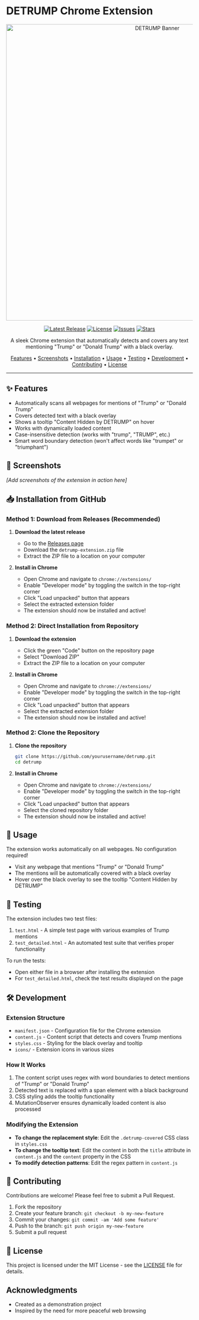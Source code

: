 # DETRUMP Chrome Extension

<p align="center">
  <img src="https://images.unsplash.com/photo-1598432439373-0dedb103d38a" alt="DETRUMP Banner" width="800">
</p>

<p align="center">
  <a href="https://github.com/yourusername/detrump/releases/latest"><img src="https://img.shields.io/github/v/release/yourusername/detrump?style=flat-square" alt="Latest Release"></a>
  <a href="https://github.com/yourusername/detrump/blob/main/LICENSE"><img src="https://img.shields.io/github/license/yourusername/detrump?style=flat-square" alt="License"></a>
  <a href="https://github.com/yourusername/detrump/issues"><img src="https://img.shields.io/github/issues/yourusername/detrump?style=flat-square" alt="Issues"></a>
  <a href="https://github.com/yourusername/detrump/stargazers"><img src="https://img.shields.io/github/stars/yourusername/detrump?style=flat-square" alt="Stars"></a>
</p>

<p align="center">
  A sleek Chrome extension that automatically detects and covers any text mentioning "Trump" or "Donald Trump" with a black overlay.
</p>

<p align="center">
  <a href="#features">Features</a> •
  <a href="#screenshots">Screenshots</a> •
  <a href="#installation-from-github">Installation</a> •
  <a href="#usage">Usage</a> •
  <a href="#testing">Testing</a> •
  <a href="#development">Development</a> •
  <a href="#contributing">Contributing</a> •
  <a href="#license">License</a>
</p>

---

## ✨ Features

- Automatically scans all webpages for mentions of "Trump" or "Donald Trump"
- Covers detected text with a black overlay
- Shows a tooltip "Content Hidden by DETRUMP" on hover
- Works with dynamically loaded content
- Case-insensitive detection (works with "trump", "TRUMP", etc.)
- Smart word boundary detection (won't affect words like "trumpet" or "triumphant")

## 📸 Screenshots

*[Add screenshots of the extension in action here]*

## 📥 Installation from GitHub

### Method 1: Download from Releases (Recommended)

1. **Download the latest release**
   - Go to the [Releases page](https://github.com/yourusername/detrump/releases/latest)
   - Download the `detrump-extension.zip` file
   - Extract the ZIP file to a location on your computer

2. **Install in Chrome**
   - Open Chrome and navigate to `chrome://extensions/`
   - Enable "Developer mode" by toggling the switch in the top-right corner
   - Click "Load unpacked" button that appears
   - Select the extracted extension folder
   - The extension should now be installed and active!

### Method 2: Direct Installation from Repository

1. **Download the extension**
   - Click the green "Code" button on the repository page
   - Select "Download ZIP"
   - Extract the ZIP file to a location on your computer

2. **Install in Chrome**
   - Open Chrome and navigate to `chrome://extensions/`
   - Enable "Developer mode" by toggling the switch in the top-right corner
   - Click "Load unpacked" button that appears
   - Select the extracted extension folder
   - The extension should now be installed and active!

### Method 2: Clone the Repository

1. **Clone the repository**
   ```bash
   git clone https://github.com/yourusername/detrump.git
   cd detrump
   ```

2. **Install in Chrome**
   - Open Chrome and navigate to `chrome://extensions/`
   - Enable "Developer mode" by toggling the switch in the top-right corner
   - Click "Load unpacked" button that appears
   - Select the cloned repository folder
   - The extension should now be installed and active!

## 🚀 Usage

The extension works automatically on all webpages. No configuration required!

- Visit any webpage that mentions "Trump" or "Donald Trump"
- The mentions will be automatically covered with a black overlay
- Hover over the black overlay to see the tooltip "Content Hidden by DETRUMP"

## 🧪 Testing

The extension includes two test files:

1. `test.html` - A simple test page with various examples of Trump mentions
2. `test_detailed.html` - An automated test suite that verifies proper functionality

To run the tests:
- Open either file in a browser after installing the extension
- For `test_detailed.html`, check the test results displayed on the page

## 🛠️ Development

### Extension Structure

- `manifest.json` - Configuration file for the Chrome extension
- `content.js` - Content script that detects and covers Trump mentions
- `styles.css` - Styling for the black overlay and tooltip
- `icons/` - Extension icons in various sizes

### How It Works

1. The content script uses regex with word boundaries to detect mentions of "Trump" or "Donald Trump"
2. Detected text is replaced with a span element with a black background
3. CSS styling adds the tooltip functionality
4. MutationObserver ensures dynamically loaded content is also processed

### Modifying the Extension

- **To change the replacement style**: Edit the `.detrump-covered` CSS class in `styles.css`
- **To change the tooltip text**: Edit the content in both the `title` attribute in `content.js` and the `content` property in the CSS
- **To modify detection patterns**: Edit the regex pattern in `content.js`

## 🤝 Contributing

Contributions are welcome! Please feel free to submit a Pull Request.

1. Fork the repository
2. Create your feature branch: `git checkout -b my-new-feature`
3. Commit your changes: `git commit -am 'Add some feature'`
4. Push to the branch: `git push origin my-new-feature`
5. Submit a pull request

## 📄 License

This project is licensed under the MIT License - see the [LICENSE](LICENSE) file for details.

## Acknowledgments

- Created as a demonstration project
- Inspired by the need for more peaceful web browsing
